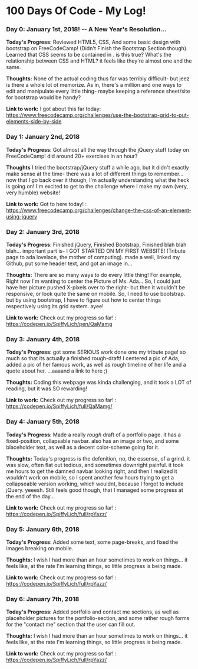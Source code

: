 # 100 Days Of Code - My Log!

### Day 0: January 1st, 2018!  -- A New Year's Resolution...


**Today's Progress**: Reviewed HTML5, CSS, And some basic design with bootstrap on FreeCodeCamp! (Didn't Finish the Bootstrap Section though).
Learned that CSS seems to be contained in <style> </style>. is this true? What's the relationship between CSS and HTML? it feels like they're almost one and the same.

**Thoughts:** None of the actual coding thus far was terribly difficult- but jeez is there a whole lot ot memorize. As in, there's a million and one ways to edit and manipulate every little thing- maybe keeping a reference sheet/site for bootstrap would be handy?

**Link to work:** I got about this far today: https://www.freecodecamp.org/challenges/use-the-bootstrap-grid-to-put-elements-side-by-side


### Day 1: January 2nd, 2018

**Today's Progress**: Got almost all the way through the jQuery stuff today on FreeCodeCamp! did around 20+ exercises in an hour?



**Thoughts** I tried the bootstrap/jQuery stuff a while ago, but it didn't exactly make sense at the time- there was a lot of different things to remember... now that I go back over it though, I'm actually understanding what the heck is going on! I'm excited to get to the challenge where I make my own (very, very humble) website!

**Link to work:** Got to here today! : https://www.freecodecamp.org/challenges/change-the-css-of-an-element-using-jquery


### Day 2: January 3rd, 2018

**Today's Progress**: Finished jQuery, Finished Bootstrap, Finished blah blah blah... important part is- I GOT STARTED ON MY FIRST WEBSITE! (Tribute page to ada lovelace, the mother of computing). made a well, linked my Github, put some header text, and got an image in...

**Thoughts:** There are so many ways to do every little thing! For example, Right now I'm wanting to center the Picture of Ms. Ada... So, I could just have her picture pushed X-pixels over to the right- but then it wouldn't be responsive, or look quite the same on mobile. So, I need to use bootstrap. but by using bootstrap, I have to figure out how to center things respectively using its grid system. ayee!

**Link to work:** Check out my progress so far! : https://codepen.io/SpiffyLich/pen/QaMamg


### Day 3: January 4th, 2018

**Today's Progress**: got some SERIOUS work done one my tribute page! so much so that its actually a finished rough-draft! I centered a pic of Ada, added a pic of her famous work, as well as rough timeline of her life and a quote about her. ...aaaand a link to here ;)

**Thoughts:** Coding this webpage was kinda challenging, and it took a LOT of reading, but it was SO rewarding!

**Link to work:** Check out my progress so far! : https://codepen.io/SpiffyLich/full/QaMamg/

### Day 4: January 5th, 2018

**Today's Progress**: Made a really *rough* draft of a portfolio page. it has a fixed-position, collapsable navbar. also has an image or two, and some blaceholder text, as well as a decent color-scheme going for it.

**Thoughts:** Today's progress is the defenition, no, the essense, of a grind. it was slow, often flat out tedious, and sometimes downright painful. it took me hours to get the damned navbar looking right, and then I realized it wouldn't work on mobile, so I spent another few hours trying to get a collapseable version working, which wouldnt, because I forgot to include jQuery. yeeesh. Still feels good though, that I managed some progress at the end of the day...

**Link to work:** Check out my progress so far! : https://codepen.io/SpiffyLich/full/rpYazz/

### Day 5: January 6th, 2018

**Today's Progress**: Added some text, some page-breaks, and fixed the images breaking on mobile.

**Thoughts:** I wish I had more than an hour sometimes to work on things... it feels like, at the rate I'm learning things, so little progress is being made.

**Link to work:** Check out my progress so far! : https://codepen.io/SpiffyLich/full/rpYazz/

### Day 6: January 7th, 2018

**Today's Progress**: Added portfolio and contact me sections, as well as placeholder pictures for the portfolio-section, and some rather rough forms for the "contact me" section that the user can fill out.

**Thoughts:** I wish I had more than an hour sometimes to work on things... it feels like, at the rate I'm learning things, so little progress is being made.

**Link to work:** Check out my progress so far! : https://codepen.io/SpiffyLich/full/rpYazz/
